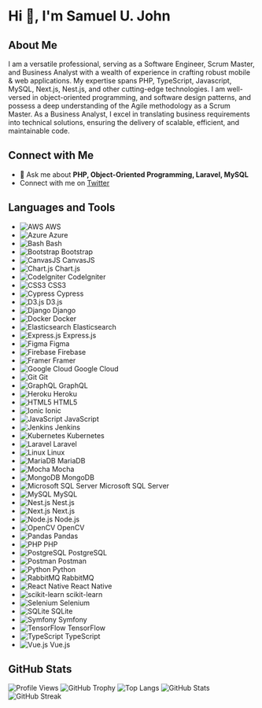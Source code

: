 # Hi 👋, I'm Samuel U. John

## About Me
I am a versatile professional, serving as a Software Engineer, Scrum Master, and Business Analyst with a wealth of experience in crafting robust mobile & web applications. My expertise spans PHP, TypeScript, Javascript, MySQL, Next.js, Nest.js, and other cutting-edge technologies. I am well-versed in object-oriented programming, and software design patterns, and possess a deep understanding of the Agile methodology as a Scrum Master. As a Business Analyst, I excel in translating business requirements into technical solutions, ensuring the delivery of scalable, efficient, and maintainable code.

## Connect with Me
- 💬 Ask me about **PHP, Object-Oriented Programming, Laravel, MySQL**
- Connect with me on [Twitter](https://twitter.com/jayes23)

## Languages and Tools
- ![AWS](https://raw.githubusercontent.com/devicons/devicon/master/icons/amazonwebservices/amazonwebservices-original-wordmark.svg) AWS
- ![Azure](https://www.vectorlogo.zone/logos/microsoft_azure/microsoft_azure-icon.svg) Azure
- ![Bash](https://www.vectorlogo.zone/logos/gnu_bash/gnu_bash-icon.svg) Bash
- ![Bootstrap](https://raw.githubusercontent.com/devicons/devicon/master/icons/bootstrap/bootstrap-plain-wordmark.svg) Bootstrap
- ![CanvasJS](https://raw.githubusercontent.com/Hardik0307/Hardik0307/master/assets/canvasjs-charts.svg) CanvasJS
- ![Chart.js](https://www.chartjs.org/media/logo-title.svg) Chart.js
- ![CodeIgniter](https://cdn.worldvectorlogo.com/logos/codeigniter.svg) CodeIgniter
- ![CSS3](https://raw.githubusercontent.com/devicons/devicon/master/icons/css3/css3-original-wordmark.svg) CSS3
- ![Cypress](https://raw.githubusercontent.com/simple-icons/simple-icons/6e46ec1fc23b60c8fd0d2f2ff46db82e16dbd75f/icons/cypress.svg) Cypress
- ![D3.js](https://raw.githubusercontent.com/devicons/devicon/master/icons/d3js/d3js-original.svg) D3.js
- ![Django](https://cdn.worldvectorlogo.com/logos/django.svg) Django
- ![Docker](https://raw.githubusercontent.com/devicons/devicon/master/icons/docker/docker-original-wordmark.svg) Docker
- ![Elasticsearch](https://www.vectorlogo.zone/logos/elastic/elastic-icon.svg) Elasticsearch
- ![Express.js](https://raw.githubusercontent.com/devicons/devicon/master/icons/express/express-original-wordmark.svg) Express.js
- ![Figma](https://www.vectorlogo.zone/logos/figma/figma-icon.svg) Figma
- ![Firebase](https://www.vectorlogo.zone/logos/firebase/firebase-icon.svg) Firebase
- ![Framer](https://www.vectorlogo.zone/logos/framer/framer-icon.svg) Framer
- ![Google Cloud](https://www.vectorlogo.zone/logos/google_cloud/google_cloud-icon.svg) Google Cloud
- ![Git](https://www.vectorlogo.zone/logos/git-scm/git-scm-icon.svg) Git
- ![GraphQL](https://www.vectorlogo.zone/logos/graphql/graphql-icon.svg) GraphQL
- ![Heroku](https://www.vectorlogo.zone/logos/heroku/heroku-icon.svg) Heroku
- ![HTML5](https://raw.githubusercontent.com/devicons/devicon/master/icons/html5/html5-original-wordmark.svg) HTML5
- ![Ionic](https://upload.wikimedia.org/wikipedia/commons/d/d1/Ionic_Logo.svg) Ionic
- ![JavaScript](https://raw.githubusercontent.com/devicons/devicon/master/icons/javascript/javascript-original.svg) JavaScript
- ![Jenkins](https://www.vectorlogo.zone/logos/jenkins/jenkins-icon.svg) Jenkins
- ![Kubernetes](https://www.vectorlogo.zone/logos/kubernetes/kubernetes-icon.svg) Kubernetes
- ![Laravel](https://raw.githubusercontent.com/devicons/devicon/master/icons/laravel/laravel-plain-wordmark.svg) Laravel
- ![Linux](https://raw.githubusercontent.com/devicons/devicon/master/icons/linux/linux-original.svg) Linux
- ![MariaDB](https://www.vectorlogo.zone/logos/mariadb/mariadb-icon.svg) MariaDB
- ![Mocha](https://www.vectorlogo.zone/logos/mochajs/mochajs-icon.svg) Mocha
- ![MongoDB](https://raw.githubusercontent.com/devicons/devicon/master/icons/mongodb/mongodb-original-wordmark.svg) MongoDB
- ![Microsoft SQL Server](https://www.svgrepo.com/show/303229/microsoft-sql-server-logo.svg) Microsoft SQL Server
- ![MySQL](https://raw.githubusercontent.com/devicons/devicon/master/icons/mysql/mysql-original-wordmark.svg) MySQL
- ![Nest.js](https://raw.githubusercontent.com/devicons/devicon/master/icons/nestjs/nestjs-plain.svg) Nest.js
- ![Next.js](https://cdn.worldvectorlogo.com/logos/nextjs-2.svg) Next.js
- ![Node.js](https://raw.githubusercontent.com/devicons/devicon/master/icons/nodejs/nodejs-original-wordmark.svg) Node.js
- ![OpenCV](https://www.vectorlogo.zone/logos/opencv/opencv-icon.svg) OpenCV
- ![Pandas](https://raw.githubusercontent.com/devicons/devicon/2ae2a900d2f041da66e950e4d48052658d850630/icons/pandas/pandas-original.svg) Pandas
- ![PHP](https://raw.githubusercontent.com/devicons/devicon/master/icons/php/php-original.svg) PHP
- ![PostgreSQL](https://raw.githubusercontent.com/devicons/devicon/master/icons/postgresql/postgresql-original-wordmark.svg) PostgreSQL
- ![Postman](https://www.vectorlogo.zone/logos/getpostman/getpostman-icon.svg) Postman
- ![Python](https://raw.githubusercontent.com/devicons/devicon/master/icons/python/python-original.svg) Python
- ![RabbitMQ](https://www.vectorlogo.zone/logos/rabbitmq/rabbitmq-icon.svg) RabbitMQ
- ![React Native](https://reactnative.dev/img/header_logo.svg) React Native
- ![scikit-learn](https://upload.wikimedia.org/wikipedia/commons/0/05/Scikit_learn_logo_small.svg) scikit-learn
- ![Selenium](https://raw.githubusercontent.com/detain/svg-logos/780f25886640cef088af994181646db2f6b1a3f8/svg/selenium-logo.svg) Selenium
- ![SQLite](https://www.vectorlogo.zone/logos/sqlite/sqlite-icon.svg) SQLite
- ![Symfony](https://symfony.com/logos/symfony_black_03.svg) Symfony
- ![TensorFlow](https://www.vectorlogo.zone/logos/tensorflow/tensorflow-icon.svg) TensorFlow
- ![TypeScript](https://raw.githubusercontent.com/devicons/devicon/master/icons/typescript/typescript-original.svg) TypeScript
- ![Vue.js](https://raw.githubusercontent.com/devicons/devicon/master/icons/vuejs/vuejs-original-wordmark.svg) Vue.js

## GitHub Stats
![Profile Views](https://komarev.com/ghpvc/?username=jayes23&label=Profile%20views&color=0e75b6&style=flat)
![GitHub Trophy](https://github-profile-trophy.vercel.app/?username=jayes23)
![Top Langs](https://github-readme-stats.vercel.app/api/top-langs?username=jayes23&show_icons=true&locale=en&layout=compact)
![GitHub Stats](https://github-readme-stats.vercel.app/api?username=jayes23&show_icons=true&locale=en)
![GitHub Streak](https://github-readme-streak-stats.herokuapp.com/?user=jayes23)
